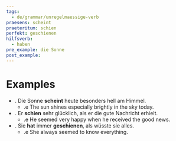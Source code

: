```yaml
---
tags:
  - de/grammar/unregelmaessige-verb
praesens: scheint
praeteritum: schien
perfekt: geschienen
hilfsverb:
  - haben
pre_example: die Sonne
post_example: 
---
```


# Examples
- . Die Sonne **scheint** heute besonders hell am Himmel.
	- .e The sun shines especially brightly in the sky today.
- . Er **schien** sehr glücklich, als er die gute Nachricht erhielt.
	- .e He seemed very happy when he received the good news.
- . Sie **hat** immer **geschienen**, als wüsste sie alles.
	- .e She always seemed to know everything.
